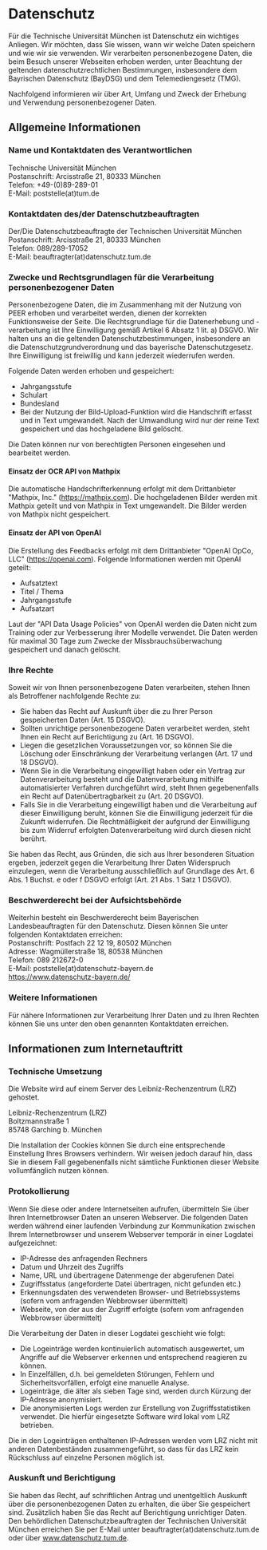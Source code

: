 # Datenschutz
Für die Technische Universität München ist Datenschutz ein wichtiges Anliegen. Wir möchten, dass Sie wissen, 
wann wir welche Daten speichern und wie wir sie verwenden. Wir verarbeiten personenbezogene Daten, die beim Besuch unserer Webseiten erhoben werden, 
unter Beachtung der geltenden datenschutzrechtlichen Bestimmungen, insbesondere dem Bayrischen Datenschutz (BayDSG) und dem Telemediengesetz (TMG).

Nachfolgend informieren wir über Art, Umfang und Zweck der Erhebung und Verwendung personenbezogener Daten. 


## Allgemeine Informationen
### Name und Kontaktdaten des Verantwortlichen

Technische Universität München<br />
Postanschrift: Arcisstraße 21, 80333 München<br />
Telefon: +49-(0)89-289-01<br />
E-Mail: poststelle(at)tum.de<br />

### Kontaktdaten des/der Datenschutzbeauftragten

Der/Die Datenschutzbeauftragte der Technischen Universität München<br />
Postanschrift: Arcisstraße 21, 80333 München<br />
Telefon: 089/289-17052<br />
E-Mail: beauftragter(at)datenschutz.tum.de<br />

### Zwecke und Rechtsgrundlagen für die Verarbeitung personenbezogener Daten

Personenbezogene Daten, die im Zusammenhang mit der Nutzung von PEER erhoben und verarbeitet werden, dienen der 
korrekten Funktionsweise der Seite. Die Rechtsgrundlage für die Datenerhebung und -verarbeitung ist Ihre Einwilligung 
gemäß Artikel 6 Absatz 1 lit. a) DSGVO. Wir halten uns an die geltenden Datenschutzbestimmungen, 
insbesondere an die Datenschutzgrundverordnung und das bayerische Datenschutzgesetz. Ihre Einwilligung ist freiwillig 
und kann jederzeit wiederrufen werden. 

Folgende Daten werden erhoben und gespeichert:
* Jahrgangsstufe
* Schulart
* Bundesland
* Bei der Nutzung der Bild-Upload-Funktion wird die Handschrift erfasst und in Text umgewandelt. Nach der Umwandlung wird nur der reine Text gespeichert und das hochgeladene Bild gelöscht.

Die Daten können nur von berechtigten Personen eingesehen und bearbeitet werden.

#### Einsatz der OCR API von Mathpix
Die automatische Handschrifterkennung erfolgt mit dem Drittanbieter "Mathpix, Inc." (https://mathpix.com).
Die hochgeladenen Bilder werden mit Mathpix geteilt und von Mathpix in Text umgewandelt. Die Bilder werden von Mathpix nicht gespeichert.

#### Einsatz der API von OpenAI
Die Erstellung des Feedbacks erfolgt mit dem Drittanbieter "OpenAI OpCo, LLC" (https://openai.com).
Folgende Informationen werden mit OpenAI geteilt:
* Aufsatztext
* Titel / Thema
* Jahrgangsstufe
* Aufsatzart

Laut der "API Data Usage Policies" von OpenAI werden die Daten nicht zum Training oder zur Verbesserung ihrer Modelle verwendet.
Die Daten werden für maximal 30 Tage zum Zwecke der Missbrauchsüberwachung gespeichert und danach gelöscht.


### Ihre Rechte

Soweit wir von Ihnen personenbezogene Daten verarbeiten, stehen Ihnen als Betroffener nachfolgende Rechte zu:

* Sie haben das Recht auf Auskunft über die zu Ihrer Person gespeicherten Daten (Art. 15 DSGVO).
* Sollten unrichtige personenbezogene Daten verarbeitet werden, steht Ihnen ein Recht auf Berichtigung zu (Art. 16 DSGVO). 
* Liegen die gesetzlichen Voraussetzungen vor, so können Sie die Löschung oder Einschränkung der Verarbeitung verlangen (Art. 17 und 18 DSGVO). 
* Wenn Sie in die Verarbeitung eingewilligt haben oder ein Vertrag zur Datenverarbeitung besteht und die Datenverarbeitung mithilfe automatisierter Verfahren durchgeführt wird, steht Ihnen gegebenenfalls ein Recht auf Datenübertragbarkeit zu (Art. 20 DSGVO). 
* Falls Sie in die Verarbeitung eingewilligt haben und die Verarbeitung auf dieser Einwilligung beruht, können Sie die Einwilligung jederzeit für die Zukunft widerrufen. Die Rechtmäßigkeit der aufgrund der Einwilligung bis zum Widerruf erfolgten Datenverarbeitung wird durch diesen nicht berührt.

Sie haben das Recht, aus Gründen, die sich aus Ihrer besonderen Situation ergeben, jederzeit gegen die Verarbeitung Ihrer Daten Widerspruch einzulegen, wenn die Verarbeitung ausschließlich auf Grundlage des Art. 6 Abs. 1 Buchst. e oder f DSGVO erfolgt (Art. 21 Abs. 1 Satz 1 DSGVO).


### Beschwerderecht bei der Aufsichtsbehörde

Weiterhin besteht ein Beschwerderecht beim Bayerischen Landesbeauftragten für den Datenschutz. 
Diesen können Sie unter folgenden Kontaktdaten erreichen: <br>
Postanschrift: Postfach 22 12 19, 80502 München<br>
Adresse: Wagmüllerstraße 18, 80538 München<br>
Telefon: 089 212672-0<br>
E-Mail: poststelle(at)datenschutz-bayern.de<br>
https://www.datenschutz-bayern.de/


### Weitere Informationen

Für nähere Informationen zur Verarbeitung Ihrer Daten und zu Ihren Rechten können Sie uns unter den oben genannten Kontaktdaten erreichen.


## Informationen zum Internetauftritt
### Technische Umsetzung

Die Website wird auf einem Server des Leibniz-Rechenzentrum (LRZ) gehostet.

Leibniz-Rechenzentrum (LRZ)<br />
Boltzmannstraße 1<br />
85748 Garching b. München

Die Installation der Cookies können Sie durch eine entsprechende Einstellung Ihres Browsers verhindern. Wir weisen jedoch darauf hin, dass Sie in diesem Fall gegebenenfalls nicht sämtliche Funktionen dieser Website vollumfänglich nutzen können.

### Protokollierung

Wenn Sie diese oder andere Internetseiten aufrufen, übermitteln Sie über Ihren Internetbrowser Daten an unseren Webserver. Die folgenden Daten werden während einer laufenden Verbindung zur Kommunikation zwischen Ihrem Internetbrowser und unserem Webserver temporär in einer Logdatei aufgezeichnet:

* IP-Adresse des anfragenden Rechners
* Datum und Uhrzeit des Zugriffs
* Name, URL und übertragene Datenmenge der abgerufenen Datei
* Zugriffsstatus (angeforderte Datei übertragen, nicht gefunden etc.)
* Erkennungsdaten des verwendeten Browser- und Betriebssystems (sofern vom anfragenden Webbrowser übermittelt)
* Webseite, von der aus der Zugriff erfolgte (sofern vom anfragenden Webbrowser übermittelt)

Die Verarbeitung der Daten in dieser Logdatei geschieht wie folgt:

* Die Logeinträge werden kontinuierlich automatisch ausgewertet, um Angriffe auf die Webserver erkennen und entsprechend reagieren zu können.
* In Einzelfällen, d.h. bei gemeldeten Störungen, Fehlern und Sicherheitsvorfällen, erfolgt eine manuelle Analyse.
* Logeinträge, die älter als sieben Tage sind, werden durch Kürzung der IP-Adresse anonymisiert.
* Die anonymisierten Logs werden zur Erstellung von Zugriffsstatistiken verwendet. Die hierfür eingesetzte Software wird lokal vom LRZ betrieben.

Die in den Logeinträgen enthaltenen IP-Adressen werden vom LRZ nicht mit anderen Datenbeständen zusammengeführt, so dass für das LRZ kein Rückschluss auf einzelne Personen möglich ist.


### Auskunft und Berichtigung

Sie haben das Recht, auf schriftlichen Antrag und unentgeltlich Auskunft über die personenbezogenen Daten zu erhalten, die über Sie gespeichert sind. Zusätzlich haben Sie das Recht auf Berichtigung unrichtiger Daten. Den behördlichen Datenschutzbeauftragten der Technischen Universität München erreichen Sie per E-Mail unter beauftragter(at)datenschutz.tum.de oder über www.datenschutz.tum.de.
